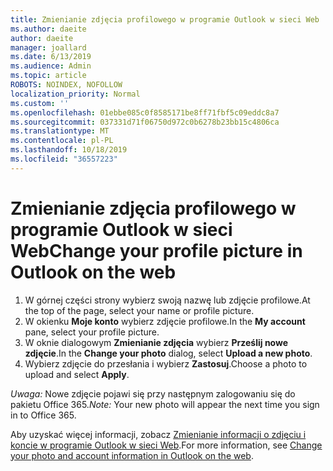 ```yaml
---
title: Zmienianie zdjęcia profilowego w programie Outlook w sieci Web
ms.author: daeite
author: daeite
manager: joallard
ms.date: 6/13/2019
ms.audience: Admin
ms.topic: article
ROBOTS: NOINDEX, NOFOLLOW
localization_priority: Normal
ms.custom: ''
ms.openlocfilehash: 01ebbe085c0f8585171be8ff71fbf5c09eddc8a7
ms.sourcegitcommit: 037331d71f06750d972c0b6278b23bb15c4806ca
ms.translationtype: MT
ms.contentlocale: pl-PL
ms.lasthandoff: 10/18/2019
ms.locfileid: "36557223"
---
```

# <a name="change-your-profile-picture-in-outlook-on-the-web"></a><span data-ttu-id="33826-102">Zmienianie zdjęcia profilowego w programie Outlook w sieci Web</span><span class="sxs-lookup"><span data-stu-id="33826-102">Change your profile picture in Outlook on the web</span></span>

1. <span data-ttu-id="33826-103">W górnej części strony wybierz swoją nazwę lub zdjęcie profilowe.</span><span class="sxs-lookup"><span data-stu-id="33826-103">At the top of the page, select your name or profile picture.</span></span>
1. <span data-ttu-id="33826-104">W okienku **Moje konto** wybierz zdjęcie profilowe.</span><span class="sxs-lookup"><span data-stu-id="33826-104">In the **My account** pane, select your profile picture.</span></span>
1. <span data-ttu-id="33826-105">W oknie dialogowym **Zmienianie zdjęcia** wybierz **Prześlij nowe zdjęcie**.</span><span class="sxs-lookup"><span data-stu-id="33826-105">In the **Change your photo** dialog, select **Upload a new photo**.</span></span>
1. <span data-ttu-id="33826-106">Wybierz zdjęcie do przesłania i wybierz **Zastosuj**.</span><span class="sxs-lookup"><span data-stu-id="33826-106">Choose a photo to upload and select **Apply**.</span></span>

<span data-ttu-id="33826-107">*Uwaga:* Nowe zdjęcie pojawi się przy następnym zalogowaniu się do pakietu Office 365.</span><span class="sxs-lookup"><span data-stu-id="33826-107">*Note:* Your new photo will appear the next time you sign in to Office 365.</span></span>

<span data-ttu-id="33826-108">Aby uzyskać więcej informacji, zobacz [Zmienianie informacji o zdjęciu i koncie w programie Outlook w sieci Web](https://support.office.com/article/b2dbb289-851d-4bed-93c3-3e136f5659ec).</span><span class="sxs-lookup"><span data-stu-id="33826-108">For more information, see [Change your photo and account information in Outlook on the web](https://support.office.com/article/b2dbb289-851d-4bed-93c3-3e136f5659ec).</span></span>
